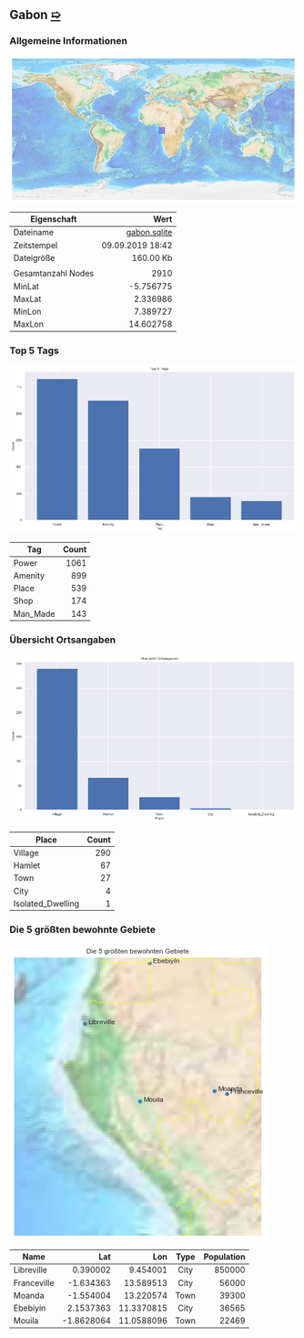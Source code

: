 ## Gabon [&#10159;](gabon.sqlite)

### Allgemeine Informationen

![Overview](./Images/gabon_overview.png)

|Eigenschaft|Wert|
|-|-:|
Dateiname|[gabon.sqlite](gabon.sqlite)|
Zeitstempel|09.09.2019 18:42|
Dateigr&ouml;&szlig;e|160.00 Kb|
|||
Gesamtanzahl Nodes|2910|
|MinLat|-5.756775|
|MaxLat|2.336986|
|MinLon|7.389727|
|MaxLon|14.602758|

### Top 5 Tags

![Tags](./Images/gabon_tags.png)

|Tag|Count|
|-|-:|
|Power|1061|
|Amenity|899|
|Place|539|
|Shop|174|
|Man_Made|143|

### &Uuml;bersicht Ortsangaben

![Places](./Images/gabon_places.png)

|Place|Count|
|-|-:|
|Village|290|
|Hamlet|67|
|Town|27|
|City|4|
|Isolated_Dwelling|1|

### Die 5 gr&ouml;&szlig;ten bewohnte Gebiete

![Places](./Images/gabon_topplaces.png)

|Name|Lat|Lon|Type|Population|
|----|--:|--:|:--:|---------:|
|Libreville|0.390002|9.454001|City|850000|
|Franceville|-1.634363|13.589513|City|56000|
|Moanda|-1.554004|13.220574|Town|39300|
|Ebebiyín|2.1537363|11.3370815|City|36565|
|Mouila|-1.8628064|11.0588096|Town|22469|
